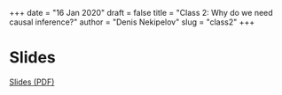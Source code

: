 +++
date = "16 Jan 2020"
draft = false
title = "Class 2: Why do we need causal inference?"
author = "Denis Nekipelov"
slug = "class2"
+++

# Slides

[Slides (PDF)](/docs/class2.pdf)



